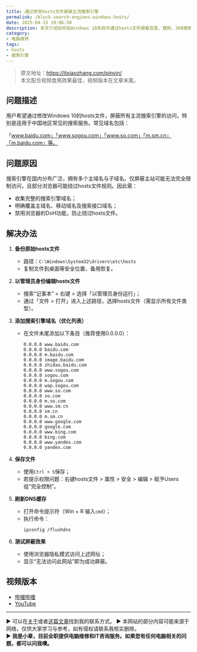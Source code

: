 ```yaml
---
title: 通过修改hosts文件屏蔽主流搜索引擎
permalink: /block-search-engines-windows-hosts/
date: 2025-04-15 19:06:50
description: 本文介绍如何在Windows 10系统中通过hosts文件屏蔽百度、搜狗、360搜索、谷歌等搜索引擎，包括域名列表、修改方法及注意事项。
category:
- 电脑维修
tags:
- hosts
- 搜索引擎
---
```


> 原文地址：<https://itxiaozhang.com/pinyin/>  
> 本文配合视频食用效果最佳，视频版本在文章末尾。


## 问题描述

用户希望通过修改Windows 10的hosts文件，屏蔽所有主流搜索引擎的访问，特别是适用于中国地区常见的搜索服务。常见域名包括：

「www.baidu.com」「www.sogou.com」「www.so.com」「m.sm.cn」「m.baidu.com」等。

## 问题原因

搜索引擎在国内分布广泛，拥有多个主域名与子域名。仅屏蔽主站可能无法完全限制访问，且部分浏览器可能绕过hosts文件规则。因此需：

- 收集完整的搜索引擎域名；
- 明确覆盖主域名、移动域名及搜索接口域名；
- 禁用浏览器的DoH功能，防止绕过hosts文件。

## 解决办法

1. **备份原始hosts文件**
   - 路径：`C:\Windows\System32\drivers\etc\hosts`
   - 复制文件到桌面等安全位置，备用恢复。

2. **以管理员身份编辑hosts文件**
   - 搜索“记事本” > 右键 > 选择「以管理员身份运行」；
   - 通过「文件 > 打开」进入上述路径，选择hosts文件（需显示所有文件类型）。

3. **添加搜索引擎域名（优化列表）**
   - 在文件末尾添加以下条目（推荐使用0.0.0.0）：
     ```
     0.0.0.0 www.baidu.com
     0.0.0.0 baidu.com
     0.0.0.0 m.baidu.com
     0.0.0.0 image.baidu.com
     0.0.0.0 zhidao.baidu.com
     0.0.0.0 www.sogou.com
     0.0.0.0 sogou.com
     0.0.0.0 m.sogou.com
     0.0.0.0 wap.sogou.com
     0.0.0.0 www.so.com
     0.0.0.0 so.com
     0.0.0.0 m.so.com
     0.0.0.0 www.sm.cn
     0.0.0.0 sm.cn
     0.0.0.0 m.sm.cn
     0.0.0.0 www.google.com
     0.0.0.0 google.com
     0.0.0.0 www.bing.com
     0.0.0.0 bing.com
     0.0.0.0 www.yandex.com
     0.0.0.0 yandex.com
     ```

4. **保存文件**
   - 使用`Ctrl + S`保存；
   - 若提示权限问题：右键hosts文件 > 属性 > 安全 > 编辑 > 赋予Users组“完全控制”。

5. **刷新DNS缓存**
   - 打开命令提示符（Win + R 输入`cmd`）；
   - 执行命令：
     ```
     ipconfig /flushdns
     ```

6. **测试屏蔽效果**
   - 使用浏览器隐私模式访问上述网址；
   - 显示“无法访问此网站”即为成功屏蔽。




## 视频版本

- [哔哩哔哩](https://space.bilibili.com/3546607630944387)
- [YouTube](https://www.youtube.com/@itxiaozhang)

---
▶ 可以在[关于](https://itxiaozhang.com/about/)或者[这篇文章](https://itxiaozhang.com/about-computer-repair-services-with-me/)找到我的联系方式。
▶ 本网站的部分内容可能来源于网络，仅供大家学习与参考，如有侵权请联系我核实删除。  
▶ **我是小章，目前全职提供电脑维修和IT咨询服务。如果您有任何电脑相关的问题，都可以问我噢。**  
